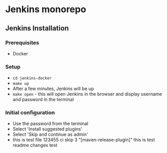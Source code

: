 # Jenkins monorepo

## Jenkins Installation

### Prerequisites
- Docker

### Setup
- `cd jenkins-docker`
- `make up`
- After a few minutes, Jenkins will be up
- `make open` - this will open Jenkins in the browser and display username and password in the terminal

### Initial configuration

- Use the password from the terminal
- Select 'Install suggested plugins'
- Select 'Skip and continue as admin'
- this is test file
123455  ci skip 3  "[maven-release-plugin]"
this is test
readme changes test 